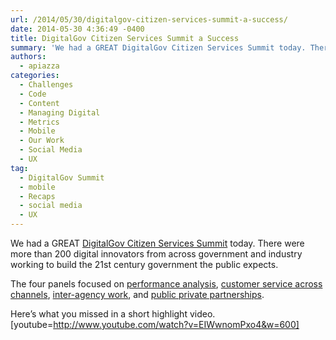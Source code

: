 ```yaml
---
url: /2014/05/30/digitalgov-citizen-services-summit-a-success/
date: 2014-05-30 4:36:49 -0400
title: DigitalGov Citizen Services Summit a Success
summary: 'We had a GREAT DigitalGov Citizen Services Summit today. There were more than 200 digital innovators from across government and industry working to build the 21st century government the public expects. The four panels focused on performance analysis, customer service across channels, inter-agency work, and public private partnerships. Here&#8217;s what you missed in a short highlight video. [youtube=http://www.youtube.com/watch?v=EIWwnomPxo4&w=600]'
authors:
  - apiazza
categories:
  - Challenges
  - Code
  - Content
  - Managing Digital
  - Metrics
  - Mobile
  - Our Work
  - Social Media
  - UX
tag:
  - DigitalGov Summit
  - mobile
  - Recaps
  - social media
  - UX
---
```


We had a GREAT [DigitalGov Citizen Services Summit](https://www.WHATEVER/2014/05/19/sign-up-for-digitalgov-citizen-services-summit-friday-may-30/) today. There were more than 200 digital innovators from across government and industry working to build the 21st century government the public expects.

The four panels focused on [performance analysis](https://www.WHATEVER/2014/06/03/digitalgov-summit-panels-recap/ "Turning Data Into Action—DigitalGov Summit Recap"), [customer service across channels](https://www.WHATEVER/2014/06/05/the-importance-of-cross-channel-customer-service-digitalgov-summit-recap/ "The Importance of Cross-Channel Customer Service—DigitalGov Summit Recap"), [inter-agency work](https://www.WHATEVER/2014/06/03/harnessing-the-power-of-many-digitalgov-summit-panels-recap/ "Harnessing the Power of Many—DigitalGov Summit Recap"), and [public private partnerships](https://www.WHATEVER/2014/06/05/overcoming-barriers-digitalgov-summit-recap/ "Overcoming Barriers—DigitalGov Summit Recap").

Here&#8217;s what you missed in a short highlight video. [youtube=http://www.youtube.com/watch?v=EIWwnomPxo4&w=600]